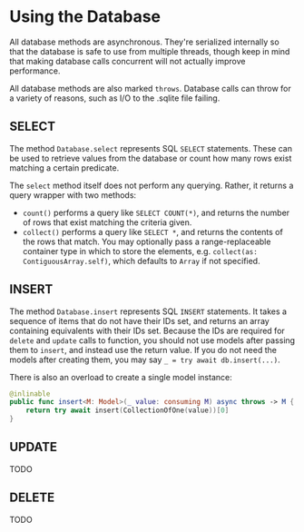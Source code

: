 # Using the Database

All database methods are asynchronous. They're serialized internally so that the database is safe to
use from multiple threads, though keep in mind that making database calls concurrent will not
actually improve performance.

All database methods are also marked `throws`. Database calls can throw for a variety of reasons,
such as I/O to the .sqlite file failing.

## SELECT

The method `Database.select` represents SQL `SELECT` statements. These can be used to retrieve
values from the database or count how many rows exist matching a certain predicate.

The `select` method itself does not perform any querying. Rather, it returns a query wrapper with
two methods:

- `count()` performs a query like `SELECT COUNT(*)`, and returns the number of rows that exist
  matching the criteria given.
- `collect()` performs a query like `SELECT *`, and returns the contents of the rows that match. You
  may optionally pass a range-replaceable container type in which to store the elements, e.g.
  `collect(as: ContiguousArray.self)`, which defaults to `Array` if not specified.

## INSERT

The method `Database.insert` represents SQL `INSERT` statements. It takes a sequence of items that
do not have their IDs set, and returns an array containing equivalents with their IDs set. Because
the IDs are required for `delete` and `update` calls to function, you should not use models after
passing them to `insert`, and instead use the return value. If you do not need the models after
creating them, you may say `_ = try await db.insert(...)`.

There is also an overload to create a single model instance:

```swift
@inlinable
public func insert<M: Model>(_ value: consuming M) async throws -> M {
    return try await insert(CollectionOfOne(value))[0]
}
```

## UPDATE

TODO

## DELETE

TODO
